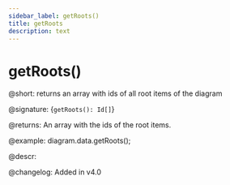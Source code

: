 ```yaml
---
sidebar_label: getRoots()
title: getRoots
description: text
---
```


# getRoots()

@short: returns an array with ids of all root items of the diagram

@signature: {`getRoots(): Id[]`}

@returns:
An array with the ids of the root items.

@example:
diagram.data.getRoots();

@descr:

@changelog: Added in v4.0
